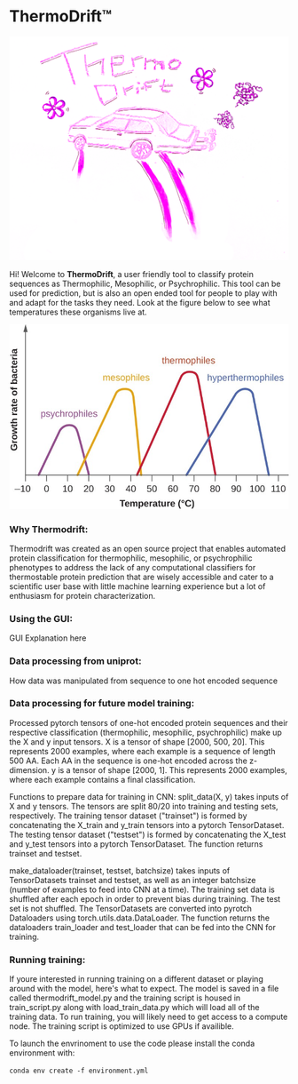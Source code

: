 # ThermoDrift™
<p align="center">
  <img src="images/thermodrift_logo.png" />
</p>

Hi! Welcome to **ThermoDrift**, a user friendly tool to classify protein sequences as Thermophilic, Mesophilic, or Psychrophilic. This tool can be used for prediction, but is also an open ended tool for people to play with and adapt for the tasks they need. Look at the figure below to see what temperatures these organisms live at.

<p align="center">
  <img src="images/figure_1.jpg" />
</p>

### Why Thermodrift: 
Thermodrift was created as an open source project that enables automated protein classification for thermophilic, mesophilic, or psychrophilic phenotypes to address the lack of any computational classifiers for thermostable protein prediction that are wisely accessible and cater to a scientific user base with little machine learning experience but a lot of enthusiasm for protein characterization. 


### Using the GUI:
GUI Explanation here

### Data processing from uniprot:
How data was manipulated from sequence to one hot encoded sequence


### Data processing for future model training:
Processed pytorch tensors of one-hot encoded protein sequences and their respective classification (thermophilic, mesophilic, psychrophilic) make up the X and y input tensors. 
X is a tensor of shape [2000, 500, 20]. This represents 2000 examples, where each example is a sequence of length 500 AA. Each AA in the sequence is one-hot encoded across the z-dimension. 
y is a tensor of shape [2000, 1]. This represents 2000 examples, where each example contains a final classification.

Functions to prepare data for training in CNN: 
split_data(X, y) takes inputs of X and y tensors. The tensors are split 80/20 into training and testing sets, respectively. 
The training tensor dataset ("trainset") is formed by concatenating the X_train and y_train tensors into a pytorch TensorDataset.
The testing tensor dataset ("testset") is formed by concatenating the X_test and y_test tensors into a pytorch TensorDataset.
The function returns trainset and testset.

make_dataloader(trainset, testset, batchsize) takes inputs of TensorDatasets trainset and testset, as well as an integer batchsize (number of examples to feed into CNN at a time). 
The training set data is shuffled after each epoch in order to prevent bias during training. The test set is not shuffled. 
The TensorDatasets are converted into pyrotch Dataloaders using torch.utils.data.DataLoader.
The function returns the dataloaders train_loader and test_loader that can be fed into the CNN for training. 

### Running training:
If youre interested in running training on a different dataset or playing around with the model, here's what to expect. The model is saved in a file called thermodrift_model.py and the training script is housed in train_script.py along with load_train_data.py which will load all of the training data. To run training, you will likely need to get access to a compute node. The training script is optimized to use GPUs if availible.

To launch the envrinoment to use the code please install the conda environment with:

<code>conda env create -f environment.yml</code>
